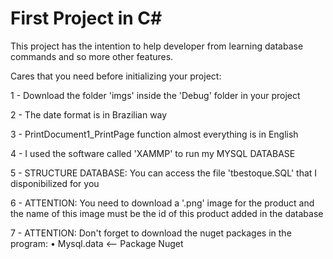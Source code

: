 # First Project in C#

This project has the intention to help developer from learning database commands and so more other features.

Cares that you need before initializing your project:

1 - Download the folder 'imgs' inside the 'Debug' folder in your project

2 - The date format is in Brazilian way

3 - PrintDocument1_PrintPage function almost everything is in English

4 - I used the software called 'XAMMP' to run my MYSQL DATABASE

5 - STRUCTURE DATABASE: You can access the file 'tbestoque.SQL' that I disponibilized for you

6 - ATTENTION: You need to download a '.png' image for the product and the name of this image must be the id of this product added in the database

7 - ATTENTION: Don't forget to download the nuget packages in the program: 
  • Mysql.data  <-- Package Nuget
